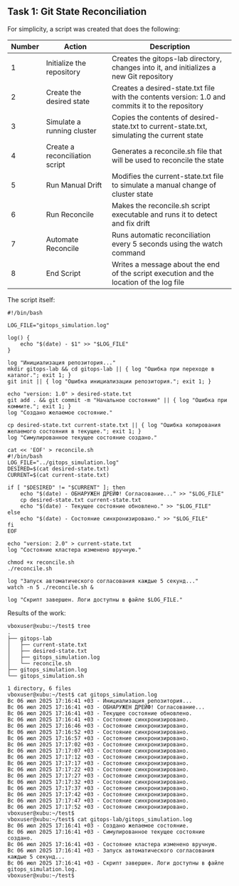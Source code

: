 ## **Task 1: Git State Reconciliation**

For simplicity, a script was created that does the following:

| Number | Action | Description |
|-------|----------------------------------|-----------------------------------------------------------------------------|
| 1 | Initialize the repository | Creates the gitops-lab directory, changes into it, and initializes a new Git repository |
| 2 | Create the desired state | Creates a desired-state.txt file with the contents version: 1.0 and commits it to the repository |
| 3 | Simulate a running cluster | Copies the contents of desired-state.txt to current-state.txt, simulating the current state |
| 4 | Create a reconciliation script | Generates a reconcile.sh file that will be used to reconcile the state |
| 5 | Run Manual Drift | Modifies the current-state.txt file to simulate a manual change of cluster state |
| 6 | Run Reconcile | Makes the reconcile.sh script executable and runs it to detect and fix drift |
| 7 | Automate Reconcile | Runs automatic reconciliation every 5 seconds using the watch command |
| 8 | End Script | Writes a message about the end of the script execution and the location of the log file |

The script itself:

```
#!/bin/bash

LOG_FILE="gitops_simulation.log"

log() {
    echo "$(date) - $1" >> "$LOG_FILE"
}

log "Инициализация репозитория..."
mkdir gitops-lab && cd gitops-lab || { log "Ошибка при переходе в каталог."; exit 1; }
git init || { log "Ошибка инициализации репозитория."; exit 1; }

echo "version: 1.0" > desired-state.txt
git add . && git commit -m "Начальное состояние" || { log "Ошибка при коммите."; exit 1; }
log "Создано желаемое состояние."

cp desired-state.txt current-state.txt || { log "Ошибка копирования желаемого состояния в текущее."; exit 1; }
log "Симулированное текущее состояние создано."

cat << 'EOF' > reconcile.sh
#!/bin/bash
LOG_FILE="../gitops_simulation.log"
DESIRED=$(cat desired-state.txt)
CURRENT=$(cat current-state.txt)

if [ "$DESIRED" != "$CURRENT" ]; then
    echo "$(date) - ОБНАРУЖЕН ДРЕЙФ! Согласование..." >> "$LOG_FILE"
    cp desired-state.txt current-state.txt
    echo "$(date) - Текущее состояние обновлено." >> "$LOG_FILE"
else
    echo "$(date) - Состояние синхронизировано." >> "$LOG_FILE"
fi
EOF

echo "version: 2.0" > current-state.txt
log "Состояние кластера изменено вручную."

chmod +x reconcile.sh
./reconcile.sh

log "Запуск автоматического согласования каждые 5 секунд..."
watch -n 5 ./reconcile.sh &

log "Скрипт завершен. Логи доступны в файле $LOG_FILE."
```

Results of the work:

```
vboxuser@xubu:~/test$ tree
.
├── gitops-lab
│   ├── current-state.txt
│   ├── desired-state.txt
│   ├── gitops_simulation.log
│   └── reconcile.sh
├── gitops_simulation.log
└── gitops_simulation.sh

1 directory, 6 files
vboxuser@xubu:~/test$ cat gitops_simulation.log 
Вс 06 июл 2025 17:16:41 +03 - Инициализация репозитория...
Вс 06 июл 2025 17:16:41 +03 - ОБНАРУЖЕН ДРЕЙФ! Согласование...
Вс 06 июл 2025 17:16:41 +03 - Текущее состояние обновлено.
Вс 06 июл 2025 17:16:41 +03 - Состояние синхронизировано.
Вс 06 июл 2025 17:16:46 +03 - Состояние синхронизировано.
Вс 06 июл 2025 17:16:52 +03 - Состояние синхронизировано.
Вс 06 июл 2025 17:16:57 +03 - Состояние синхронизировано.
Вс 06 июл 2025 17:17:02 +03 - Состояние синхронизировано.
Вс 06 июл 2025 17:17:07 +03 - Состояние синхронизировано.
Вс 06 июл 2025 17:17:12 +03 - Состояние синхронизировано.
Вс 06 июл 2025 17:17:17 +03 - Состояние синхронизировано.
Вс 06 июл 2025 17:17:22 +03 - Состояние синхронизировано.
Вс 06 июл 2025 17:17:27 +03 - Состояние синхронизировано.
Вс 06 июл 2025 17:17:32 +03 - Состояние синхронизировано.
Вс 06 июл 2025 17:17:37 +03 - Состояние синхронизировано.
Вс 06 июл 2025 17:17:42 +03 - Состояние синхронизировано.
Вс 06 июл 2025 17:17:47 +03 - Состояние синхронизировано.
Вс 06 июл 2025 17:17:52 +03 - Состояние синхронизировано.
vboxuser@xubu:~/test$
vboxuser@xubu:~/test$ cat gitops-lab/gitops_simulation.log 
Вс 06 июл 2025 17:16:41 +03 - Создано желаемое состояние.
Вс 06 июл 2025 17:16:41 +03 - Симулированное текущее состояние создано.
Вс 06 июл 2025 17:16:41 +03 - Состояние кластера изменено вручную.
Вс 06 июл 2025 17:16:41 +03 - Запуск автоматического согласования каждые 5 секунд...
Вс 06 июл 2025 17:16:41 +03 - Скрипт завершен. Логи доступны в файле gitops_simulation.log.
vboxuser@xubu:~/test$ 
```
